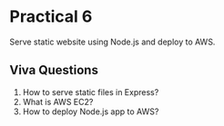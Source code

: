 # Practical 6
Serve static website using Node.js and deploy to AWS.

## Viva Questions
1. How to serve static files in Express?
2. What is AWS EC2?
3. How to deploy Node.js app to AWS?